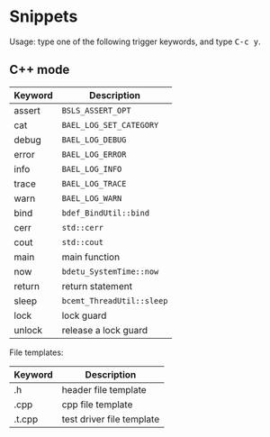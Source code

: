 # Snippets

Usage: type one of the following trigger keywords, and type <kbd>C-c y</kbd>.

## C++ mode

Keyword         | Description
----------------|-----------------------------------------------------------
assert          | `BSLS_ASSERT_OPT`
cat             | `BAEL_LOG_SET_CATEGORY`
debug           | `BAEL_LOG_DEBUG`
error           | `BAEL_LOG_ERROR`
info            | `BAEL_LOG_INFO`
trace           | `BAEL_LOG_TRACE`
warn            | `BAEL_LOG_WARN`
bind            | `bdef_BindUtil::bind`
cerr            | `std::cerr`
cout            | `std::cout`
main            | main function
now             | `bdetu_SystemTime::now`
return          | return statement
sleep           | `bcemt_ThreadUtil::sleep`
lock            | lock guard
unlock          | release a lock guard

File templates:

Keyword         | Description
----------------|-----------------------------------------------------------
.h              | header file template
.cpp            | cpp file template
.t.cpp          | test driver file template
